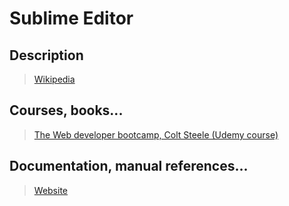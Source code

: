 # Sublime Editor

## Description

>[Wikipedia](https://en.wikipedia.org/wiki/Sublime_Text)

## Courses, books...

>[The Web developer bootcamp, Colt Steele (Udemy course)](the-web-developer-bootcamp/twdb.md)

## Documentation, manual references...

>[Website](https://www.sublimetext.com/)
